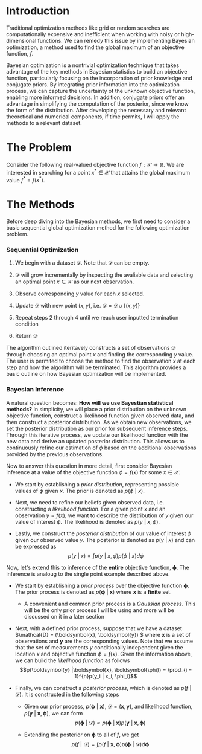 # Introduction

Traditional optimization methods like grid or random searches are computationally expensive and inefficient when working with noisy or high-dimensional functions. We can remedy this issue by implementing Bayesian optimization, a method used to find the global maximum of an objective function, $f$.

Bayesian optimization is a nontrivial optimization technique that takes advantage of the key methods in Bayesian statistics to build an objective function, particularly focusing on the incorporation of prior knowledge and conjugate priors. By integrating prior information into the optimization process, we can capture the uncertainty of the unknown objective function, enabling more informed decisions. In addition, conjugate priors offer an advantage in simplifying the computation of the posterior, since we know the form of the distribution. After developing the necessary and relevant theoretical and numerical components, if time permits, I will apply the methods to a relevant dataset.

# The Problem
Consider the following real-valued objective function $f: \mathcal{X} → \mathbb{R}$. We are interested in searching for a point $x^{*} \in \mathcal{X}$ that attains the global maximum value $f^{*} = f(x^{*})$. 

# The Methods

Before deep diving into the Bayesian methods, we first need to consider a basic sequential global optimization method for the following optimization problem.

### Sequential Optimization

1. We begin with a dataset $\mathcal{D}$. Note that $\mathcal{D}$ can be empty.
2. $\mathcal{D}$ will grow incrementally by inspecting the avaliable data and selecting an optimal point $x\in\mathcal{X}$ as our next observation.

3. Observe corresponding $y$ value for each $x$ selected. 
4. Update $\mathcal{D}$ with new point $(x, y)$, i.e. $\mathcal{D} = \mathcal{D} \cup \{(x, y)\}$
5. Repeat steps 2 through 4 until we reach user inputted termination condition
6. Return $\mathcal{D}$

The algorithm outlined iteritavely constructs a set of observations $\mathcal{D}$ through choosing an optimal point $x$ and finding the corresponding $y$ value. The user is permited to choose the method to find the observation $x$ at each step and how the algorithm will be terminated. This algorithm provides a basic outline on how Bayesian optimization will be implemented. 
### Bayesian Inference

A natural question becomes: **How will we use Bayestian statistical methods?**  In simplicity, we will place a prior distribution on the unknown objective function, construct a likelihood function given observed data, and then construct a posterior distribution. As we obtain new observations, we set the posterior distribution as our prior for subsequent inference steps. Through this iterative process, we update our likelihood function with the new data and derive an updated posterior distribution. This allows us to continuously refine our estimation of $\phi$ based on the additional observations provided by the previous observations.

Now to answer this question in more detail, first consider Bayesian inference at a value of the objective function $\phi = f(x)$ for some $x\in\mathcal{X}$. 

* We start by establishing a *prior distribution*, representing possible values of $\phi$ given $x$. The prior is denoted as $p(\phi\text{ }|\text{ }x)$. 

* Next, we need to refine our beliefs given observed data, i.e. constructing a *likelihood function*. For a given point $x$ and an observation $y = f(x)$, we want to describe the distribution of $y$ given our value of interest $\phi$. The likelihood is denoted as $p(y \text{ }|\text{ }x, \phi)$.

* Lastly, we construct the *posterior distribution* of our value of interest $\phi$ given our observed value $y$. The posterior is denoted as $p(y\text{ }|\text{ }x)$ and can be expressed as $$p(y\text{ }|\text{ }x) = ∫ p(y \text{ } | \text{ } x, \phi)p(\phi \text{ } | \text{ } x) d\phi$$

Now, let's extend this to inference of the **entire** objective function, $\boldsymbol{\phi}$. The inference is analoug to the single point example described above. 

* We start by establishing a *prior process* over the objective function $\boldsymbol{\phi}$. The prior process is denoted as $p(\boldsymbol{\phi} \text{ }|\text{ } \boldsymbol{x})$ where $\boldsymbol{x}$ is a **finite** set. 

  * A convenient and common prior process is a *Gaussian process*. This will be the only prior process I will be using and more will be discussed on it in a later section

* Next, with a defined prior process, suppose that we have a dataset $\mathcal{D} = (\boldsymbol{x}, \boldsymbol{y}) $ where $\boldsymbol{x}$ is a set of observations and $\boldsymbol{y}$ are the corresponding values. Note that we assume that the set of measurements $y$ conditionally independent given the location $x$ and objective function $\phi = f(x)$. Given the information above, we can build the *likelihood function* as follows $$p(\boldsymbol{y} |\boldsymbol{x}, \boldsymbol{\phi}) = \prod_{i = 1}^{n}p(y_i | x_i, \phi_i)$$

* Finally, we can construct a *posterior process*, which is denoted as $p(f \text{ } | \text{ } \mathcal{D})$. It is constructed in the following steps

  * Given our prior process, $p(\boldsymbol{\phi} \text{ }|\text{ } \boldsymbol{x})$, $\mathcal{D} = (\boldsymbol{x}, \boldsymbol{y})$, and likelihood function, $p(\boldsymbol{y} \text{ } | \text{ } \boldsymbol{x}, \boldsymbol{\phi})$, we can form $$p(\boldsymbol{\phi} \text{ } | \text{ } \mathcal{D}) ∝ p(\boldsymbol{\phi} \text{ } | \text{ } \boldsymbol{x})p(\boldsymbol{y} \text{ } | \text{ } \boldsymbol{x}, \boldsymbol{\phi})$$

  * Extending the posterior on $\boldsymbol{\phi}$ to all of $f$, we get $$p(f\text{ }|\text{ }\mathcal{D}) = ∫ p(f \text{ } | \text{ } \boldsymbol{x}, \boldsymbol{\phi})p(\boldsymbol{\phi} \text{ } | \text{ } \mathcal{D}) d\boldsymbol{\phi}$$


   
